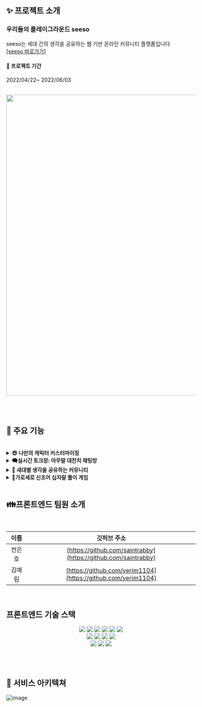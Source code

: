 ## ✨ 프로젝트 소개
 ### 우리들의 플레이그라운드 seeso <br>
 seeso는 세대 간의 생각을 공유하는 웹 기반 온라인 커뮤니티 플랫폼입니다
 <br>
 [\[seeso 바로가기\]](https://play-seeso.com)
<br>
#### 📆 프로젝트 기간 <br>

2022/04/22~ 2022/06/03



<br>


   <img src="https://img1.daumcdn.net/thumb/R1280x0/?scode=mtistory2&fname=https%3A%2F%2Fblog.kakaocdn.net%2Fdn%2Fl1fzW%2FbtrDiIPtqli%2FmrqSE5d7bttCPpnos8a35K%2Fimg.png" width="800">

<br><br>
## 🔧 주요 기능
<br>

<details> 
  <summary><strong>😎 나만의 캐릭터 커스터마이징</strong></summary>
  <br/>
  <ul>
    <li>회원 가입시 '시소'의 마스코트 캐릭터를 활용해 유저가 자신만의 개성을 드러낼 수 있도록 했습니다.</li>
    <li>설정한 캐릭터와 닉네임은 마이페이지를 통해 언제든 수정 가능합니다.</li>
    <img src="https://img1.daumcdn.net/thumb/R1280x0/?scode=mtistory2&fname=https%3A%2F%2Fblog.kakaocdn.net%2Fdn%2FbABAAD%2FbtrDuwnBz1i%2FCaQkquPqk4bEf2QJcL6Wt1%2Fimg.png" width="700">
  </ul>
</details>

<details> 
  <summary><strong> 🗨️실시간 토크장: 아무말 대잔치 채팅방</strong></summary>
  <br/>
  <ul>
    <li>단어나 고민 상담 후 실시간으로 게시글, 댓글 외에도 실시간으로 빠른 소통이 가능한 창구입니다.</li>
    <li>여러 유저가 함께 대화할 수 있도록 메인 페이지에 다대다 채팅 기능을 구현했습니다.</li>
    <img src="https://img1.daumcdn.net/thumb/R1280x0/?scode=mtistory2&fname=https%3A%2F%2Fblog.kakaocdn.net%2Fdn%2F1IK8r%2FbtrDzx6boYh%2FD3cgCKUXNKV9s346poAZk1%2Fimg.png" width="500">
    <img src="https://img1.daumcdn.net/thumb/R1280x0/?scode=mtistory2&fname=https%3A%2F%2Fblog.kakaocdn.net%2Fdn%2FbQQhc5%2FbtrDuvWvAyD%2Fro0Y69Q0fTeayMyn9GkL20%2Fimg.png" width="230">
  </ul>
</details>

<details> 
  <summary><strong>👫 새대별 생각을 공유하는 커뮤니티</strong></summary>
  <br/>
  <ul>
    <li>요즘 유행하는 신조어나 세대별로 각자가 겪고 있는 고민을 공유하는 커뮤니티 입니다.</li>
    <li>사전장은 단어를 등록, 스크랩(마이페이지에서 조회가능)할 수 있으며, 누구나 수정가능하게 해 새로운 정보를 업데이트할 수 있습니다.</li>
    <li>고민장은 다양한 세대에서 겪을 수 있는 고민을 공유하며 서로 조언하고 해결방안을 찾을 수 있는 고민 해결의 장입니다.</li>
    <br>
    <li>🔎사전장</li>
    <img src="https://img1.daumcdn.net/thumb/R1280x0/?scode=mtistory2&fname=https%3A%2F%2Fblog.kakaocdn.net%2Fdn%2FPpdcS%2FbtrDnkHNAya%2FfBPyWypz382bJSPn2KcHK1%2Fimg.png" width="600">
    <img src="https://img1.daumcdn.net/thumb/R1280x0/?scode=mtistory2&fname=https%3A%2F%2Fblog.kakaocdn.net%2Fdn%2FZHAIU%2FbtrDxpuu7k0%2FjPzpIVNpwDZFB1KTLtrick%2Fimg.png" width="220">
    <li>💜마이페이지: 스크랩기능, 등재 단어보기</li>
    <img src="https://img1.daumcdn.net/thumb/R1280x0/?scode=mtistory2&fname=https%3A%2F%2Fblog.kakaocdn.net%2Fdn%2Fbhf5wM%2FbtrDwQeNpbn%2FumbBqQb3Aum9DPuMtwIKnK%2Fimg.png" width="400">
    <img src="https://img1.daumcdn.net/thumb/R1280x0/?scode=mtistory2&fname=https%3A%2F%2Fblog.kakaocdn.net%2Fdn%2FbMUf6c%2FbtrDy10NwwQ%2FmmW0gcVyQojTnj5sVKzsn1%2Fimg.png" width="450">
    <li>🤦‍♀️고민장</li>
    <img src="https://img1.daumcdn.net/thumb/R1280x0/?scode=mtistory2&fname=https%3A%2F%2Fblog.kakaocdn.net%2Fdn%2FxvnFT%2FbtrDvMwXVgc%2FVlPKZpGJRiyayUS2YhiS31%2Fimg.png" width="700">
    <img src="https://img1.daumcdn.net/thumb/R1280x0/?scode=mtistory2&fname=https%3A%2F%2Fblog.kakaocdn.net%2Fdn%2FbCvflO%2FbtrDrPnGMjI%2Fsk29MnuSud80KaPhgkVgp0%2Fimg.png" width="220">
  </ul>
</details>

<details> 
  <summary><strong>🎈가로세로 신조어 십자말 풀이 게임</strong></summary>
  <br/>
  <ul>
    <li>단조로울 수 있는 세대별 단어 등록과 검색 기능 외에 재미 요소를 더한 십자말 풀이 게임을 구현했습니다.</li>
    <li>등재되어있는 다양한 단어를 활용해 매번 랜덤으로 만들어지는 게임입니다.</li>
    <img src="https://img1.daumcdn.net/thumb/R1280x0/?scode=mtistory2&fname=https%3A%2F%2Fblog.kakaocdn.net%2Fdn%2FsAMZp%2FbtrDy1TWRyO%2Fy0ddlC8V0ZFw85FBrPsdA1%2Fimg.png" width="700">
  </ul>
</details>

<br>

## 👪프론트엔드 팀원 소개
<br>

| 이름     | 깃허브 주소                                                | 
|:--------:|:----------------------------------------------------------:|
| 천은호   | [https://github.com/saintrabby](https://github.com/saintrabby)                   |
| 김예림   | [https://github.com/yerim1104](https://github.com/yerim1104)                       |
<br>

## 프론트엔드 기술 스택
<p align="center">
<img src="https://img.shields.io/badge/javascript-F7DF1E?style=for-the-badge&logo=javascript&logoColor=black">
<img src="https://img.shields.io/badge/html5-E34F26?style=for-the-badge&logo=html5&logoColor=white">
<img src="https://img.shields.io/badge/css-1572B6?style=for-the-badge&logo=css3&logoColor=white">
<img src="https://img.shields.io/badge/react-61DAFB?style=for-the-badge&logo=react&logoColor=black">
<img src="https://img.shields.io/badge/webpack-04ACE6?style=for-the-badge&logo=webpack&logoColor=white">
<img src="https://img.shields.io/badge/babel-F7A81B?style=for-the-badge&logo=babel&logoColor=white">

</br>
<img src="https://img.shields.io/badge/redux-764ABC?style=for-the-badge&logo=react&logoColor=black">
<img src="https://img.shields.io/badge/ReactHookForm-FF6D70?style=for-the-badge&logo=ReactHookForm&logoColor=white"> 
<img src="https://img.shields.io/badge/axios-512BD4?style=for-the-badge&logo=axios&logoColor=white"> 
<img src="https://img.shields.io/badge/styledComponent-DB7093?style=for-the-badge&logo=styledComponent&logoColor=white"> 

</br>
<img src="https://img.shields.io/badge/AWSAmplify-569A31?style=for-the-badge&logo=AWSAamplify&logoColor=white"> 
<img src="https://img.shields.io/badge/github-181717?style=for-the-badge&logo=github&logoColor=white">
<img src="https://img.shields.io/badge/git-F05032?style=for-the-badge&logo=git&logoColor=white">

</br>
</p>
<br>
<br>

## 📖 서비스 아키텍쳐

![image](https://img1.daumcdn.net/thumb/R1280x0/?scode=mtistory2&fname=https%3A%2F%2Fblog.kakaocdn.net%2Fdn%2Fb1GZ6C%2FbtrDk6WVI16%2FKUf7nwdsnpWL5ICNtCpyNK%2Fimg.png)
